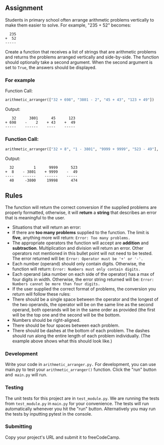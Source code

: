 ## Assignment
Students in primary school often arrange arithmetic problems vertically to make them easier to solve. For example, "235 + 52" becomes:

```
  235
+  52
-----
```

Create a function that receives a list of strings that are arithmetic problems and returns the problems arranged vertically and side-by-side. 
The function should optionally take a second argument. When the second argument is set to `True`, the answers should be displayed.

### For example
Function Call:

```py
arithmetic_arranger(["32 + 698", "3801 - 2", "45 + 43", "123 + 49"])
```

Output:
```
   32      3801      45      123
+ 698    -    2    + 43    +  49
-----    ------    ----    -----
```

### Function Call:

```py
arithmetic_arranger(["32 + 8", "1 - 3801", "9999 + 9999", "523 - 49"], True)
```

Output:

```
  32         1      9999      523
+  8    - 3801    + 9999    -  49
----    ------    ------    -----
  40     -3800     19998      474
```

## Rules
The function will return the correct conversion if the supplied problems are properly formatted, otherwise, it will **return** a **string** that describes an error that is meaningful to the user.

* Situations that will return an error:
 * If there are **too many problems** supplied to the function. The limit is **five**, anything more will return: `Error: Too many problems.`
 * The appropriate operators the function will accept are **addition** and **subtraction**. Multiplication and division will return an error. Other operators not mentioned in this bullet point will not need to be tested. The error returned will be: ```Error: Operator must be '+' or '-'.```
 * Each number (operand) should only contain digits. Otherwise, the function will return: `Error: Numbers must only contain digits.`
 * Each operand (aka number on each side of the operator) has a max of four digits in width. Otherwise, the error string returned will be: `Error: Numbers cannot be more than four digits.`
* If the user supplied the correct format of problems, the conversion you return will follow these rules:
 * There should be a single space between the operator and the longest of the two operands, the operator will be on the same line as the second operand, both operands will be in the same order as provided (the first will be the top one and the second will be the bottom.
 * Numbers should be right-aligned.
 * There should be four spaces between each problem.
 * There should be dashes at the bottom of each problem. The dashes should run along the entire length of each problem individually. (The example above shows what this should look like.)

### Development
Write your code in `arithmetic_arranger.py.` For development, you can use main.py to test your `arithmetic_arranger()` function. Click the "run" button and` main.py` will run.

### Testing
The unit tests for this project are in `test_module.py`. We are running the tests from `test_module.py` in `main.py` for your convenience. The tests will run automatically whenever you hit the "run" button. Alternatively you may run the tests by inputting pytest in the console.

### Submitting
Copy your project's URL and submit it to freeCodeCamp.
